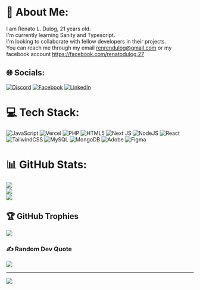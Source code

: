 # 💫 About Me:
I am Renato L. Dulog, 21 years old.<br>I'm currently learning Sanity and Typescript.<br>I'm looking to collaborate with fellow developers in their projects.<br>You can reach me through my email renrendulog@gmail.com or my facebook account https://facebook.com/renatodulog.27


## 🌐 Socials:
[![Discord](https://img.shields.io/badge/Discord-%237289DA.svg?logo=discord&logoColor=white)](https://discord.gg/renskiedulog#8212) [![Facebook](https://img.shields.io/badge/Facebook-%231877F2.svg?logo=Facebook&logoColor=white)](https://facebook.com/renatodulog.27) [![LinkedIn](https://img.shields.io/badge/LinkedIn-%231877F2.svg?logo=LinkedIn&logoColor=white)](https://www.linkedin.com/in/renato-dulog-004582276/)

# 💻 Tech Stack:
![JavaScript](https://img.shields.io/badge/javascript-%23323330.svg?style=for-the-badge&logo=javascript&logoColor=%23F7DF1E) ![Vercel](https://img.shields.io/badge/vercel-%23000000.svg?style=for-the-badge&logo=vercel&logoColor=white) ![PHP](https://img.shields.io/badge/php-%23777BB4.svg?style=for-the-badge&logo=php&logoColor=white) ![HTML5](https://img.shields.io/badge/html5-%23E34F26.svg?style=for-the-badge&logo=html5&logoColor=white) ![Next JS](https://img.shields.io/badge/Next-black?style=for-the-badge&logo=next.js&logoColor=white) ![NodeJS](https://img.shields.io/badge/node.js-6DA55F?style=for-the-badge&logo=node.js&logoColor=white) ![React](https://img.shields.io/badge/react-%2320232a.svg?style=for-the-badge&logo=react&logoColor=%2361DAFB) ![TailwindCSS](https://img.shields.io/badge/tailwindcss-%2338B2AC.svg?style=for-the-badge&logo=tailwind-css&logoColor=white) ![MySQL](https://img.shields.io/badge/mysql-%2300000f.svg?style=for-the-badge&logo=mysql&logoColor=white) ![MongoDB](https://img.shields.io/badge/MongoDB-%234ea94b.svg?style=for-the-badge&logo=mongodb&logoColor=white) ![Adobe](https://img.shields.io/badge/adobe-%23FF0000.svg?style=for-the-badge&logo=adobe&logoColor=white) ![Figma](https://img.shields.io/badge/figma-%23F24E1E.svg?style=for-the-badge&logo=figma&logoColor=white)
# 📊 GitHub Stats:
![](https://github-readme-stats.vercel.app/api?username=renskiedulog&theme=dark&hide_border=false&include_all_commits=false&count_private=false)<br/>
![](https://github-readme-streak-stats.herokuapp.com/?user=renskiedulog&theme=dark&hide_border=false)<br/>
![](https://github-readme-stats.vercel.app/api/top-langs/?username=renskiedulog&theme=dark&hide_border=false&include_all_commits=false&count_private=false&layout=compact)

## 🏆 GitHub Trophies
![](https://github-profile-trophy.vercel.app/?username=renskiedulog&theme=radical&no-frame=false&no-bg=true&margin-w=4)

### ✍️ Random Dev Quote
![](https://quotes-github-readme.vercel.app/api?type=horizontal&theme=radical)

---
[![](https://visitcount.itsvg.in/api?id=renskiedulog&icon=0&color=0)](https://visitcount.itsvg.in)

<!-- Proudly created with GPRM ( https://gprm.itsvg.in ) -->
